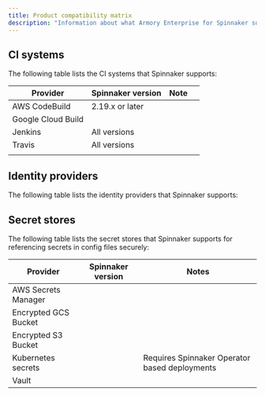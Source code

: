 ```yaml
---
title: Product compatibility matrix
description: "Information about what Armory Enterprise for Spinnaker supports."
---
```


## CI systems

The following table lists the CI systems that Spinnaker supports:

| Provider           	| Spinnaker version 	| Note 	|   	|
|--------------------	|-------------------	|------	|---	|
| AWS CodeBuild      	| 2.19.x or later   	|      	|   	|
| Google Cloud Build 	|                   	|      	|   	|
| Jenkins            	| All versions      	|      	|   	|
| Travis             	| All versions      	|      	|   	|
|                    	|                   	|      	|   	|

## Identity providers

The following table lists the identity providers that Spinnaker supports:



## Secret stores

The following table lists the secret stores that Spinnaker supports for referencing secrets in config files securely:

| Provider             | Spinnaker version | Notes  |
|----------------------|--------------------|---|
| AWS Secrets Manager   |                    |   |
| Encrypted GCS Bucket |                    |   |
| Encrypted S3 Bucket  |                    |   |
| Kubernetes secrets   |                    | Requires Spinnaker Operator based deployments |
| Vault                |                    |   |